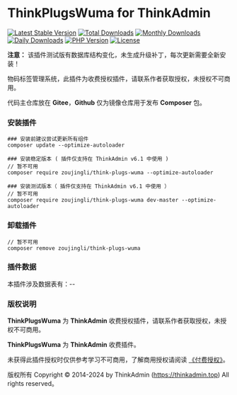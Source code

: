 # ThinkPlugsWuma for ThinkAdmin

[![Latest Stable Version](https://poser.pugx.org/zoujingli/think-plugs-wuma/v/stable)](https://packagist.org/packages/zoujingli/think-plugs-wuma)
[![Total Downloads](https://poser.pugx.org/zoujingli/think-plugs-wuma/downloads)](https://packagist.org/packages/zoujingli/think-plugs-wuma)
[![Monthly Downloads](https://poser.pugx.org/zoujingli/think-plugs-wuma/d/monthly)](https://packagist.org/packages/zoujingli/think-plugs-wuma)
[![Daily Downloads](https://poser.pugx.org/zoujingli/think-plugs-wuma/d/daily)](https://packagist.org/packages/zoujingli/think-plugs-wuma)
[![PHP Version](https://thinkadmin.top/static/icon/php-7.1.svg)](https://thinkadmin.top)
[![License](https://thinkadmin.top/static/icon/license-fee.svg)](https://thinkadmin.top/fee-introduce)

**注意：** 该插件测试版有数据库结构变化，未生成升级补丁，每次更新需要全新安装！

物码标签管理系统，此插件为收费授权插件，请联系作者获取授权，未授权不可商用。

代码主仓库放在 **Gitee**，**Github** 仅为镜像仓库用于发布 **Composer** 包。

### 安装插件

```shell
### 安装前建议尝试更新所有组件
composer update --optimize-autoloader

### 安装稳定版本 ( 插件仅支持在 ThinkAdmin v6.1 中使用 )
// 暂不可用
composer require zoujingli/think-plugs-wuma --optimize-autoloader

### 安装测试版本（ 插件仅支持在 ThinkAdmin v6.1 中使用 ）
// 暂不可用
composer require zoujingli/think-plugs-wuma dev-master --optimize-autoloader
```

### 卸载插件

```shell
// 暂不可用
composer remove zoujingli/think-plugs-wuma
```

### 插件数据

本插件涉及数据表有：--

### 版权说明

**ThinkPlugsWuma** 为 **ThinkAdmin** 收费授权插件，请联系作者获取授权，未授权不可商用。

**ThinkPlugsWuma** 为 **ThinkAdmin** 收费插件。

未获得此插件授权时仅供参考学习不可商用，了解商用授权请阅读 [《付费授权》](https://thinkadmin.top/fee-introduce.html)。

版权所有 Copyright © 2014-2024 by ThinkAdmin (https://thinkadmin.top) All rights reserved。
